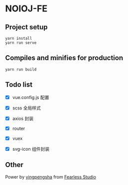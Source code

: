 # NOIOJ-FE

## Project setup
```
yarn install
yarn run serve
```

## Compiles and minifies for production
```
yarn run build
```

## Todo list

- [x] vue.config.js 配置
- [x] scss 全局样式
- [x] axios 封装
- [x] router
- [x] vuex
- [x] svg-icon 组件封装


## Other
Power by [yingpengsha](https://github.com/yingpengsha) from [Fearless Studio](https//github.com/Fearless-Studio)
